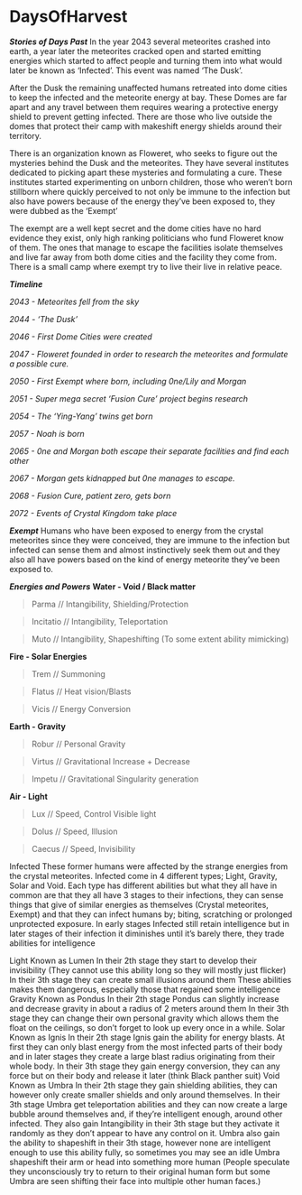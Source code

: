# DaysOfHarvest
***Stories of Days Past***
In the year 2043 several meteorites crashed into earth, a year later the meteorites cracked open and started emitting energies which started to affect people and turning them into what would later be known as ‘Infected’. This event was named ‘The Dusk’.

After the Dusk the remaining unaffected humans retreated into dome cities to keep the infected and the meteorite energy at bay. These Domes are far apart and any travel between them requires wearing a protective energy shield to prevent getting infected. There are those who live outside the domes that protect their camp with makeshift energy shields around their territory.

There is an organization known as Floweret, who seeks to figure out the mysteries behind the Dusk and the meteorites. They have several institutes dedicated to picking apart these mysteries and formulating a cure. These institutes started experimenting on unborn children, those who weren’t born stillborn where quickly perceived to not only be immune to the infection but also have powers because of the energy they’ve been exposed to, they were dubbed as the ‘Exempt’

The exempt are a well kept secret and the dome cities have no hard evidence they exist, only high ranking politicians who fund Floweret know of them. The ones that manage to escape the facilities isolate themselves and live far away from both dome cities and the facility they come from. There is a small camp where exempt try to live their live in relative peace.

***Timeline***

*2043 - Meteorites fell from the sky*

*2044 - ‘The Dusk’*

*2046 - First Dome Cities were created*

*2047 - Floweret founded in order to research the meteorites and formulate a possible cure.*

*2050 - First Exempt where born, including 0ne/Lily and Morgan*

*2051 -  Super mega secret ‘Fusion Cure’ project begins research*

*2054 - The ‘Ying-Yang’ twins get born*

*2057 -  Noah is born*

*2065 - 0ne and Morgan both escape their separate facilities and find each other*

*2067 - Morgan gets kidnapped but 0ne manages to escape.*

*2068 -  Fusion Cure, patient zero, gets born*

*2072 - Events of Crystal Kingdom take place*

***Exempt***
Humans who have been exposed to energy from the crystal meteorites since they were conceived, they are immune to the infection but infected can sense them and almost instinctively seek them out and they also all have powers based on the kind of energy meteorite they’ve been exposed to.

***Energies and Powers***
**Water - Void / Black matter**
>Parma // Intangibility, Shielding/Protection

>Incitatio // Intangibility, Teleportation

>Muto // Intangibility, Shapeshifting  (To some extent ability mimicking)

**Fire - Solar Energies**
>Trem // Summoning

>Flatus // Heat vision/Blasts

>Vicis // Energy Conversion


**Earth - Gravity**
>Robur // Personal Gravity

>Virtus // Gravitational Increase + Decrease

>Impetu // Gravitational Singularity generation

**Air - Light**
>Lux // Speed, Control Visible light

>Dolus // Speed, Illusion

>Caecus // Speed, Invisibility


Infected
These former humans were affected by the strange energies from the crystal meteorites.
Infected come in 4 different types; Light, Gravity, Solar and Void. Each type has different abilities but what they all have in common are that they all have 3 stages to their infections, they can sense things that give of similar energies as themselves (Crystal meteorites, Exempt) and that they can infect humans by; biting, scratching or prolonged unprotected exposure. In early stages Infected still retain intelligence but in later stages of their infection it diminishes until it’s barely there, they trade abilities for intelligence

Light
Known as Lumen
In their 2th stage they start to develop their invisibility (They cannot use this ability long so they will mostly just flicker) 
In their 3th stage they can create small illusions around them
These abilities makes them dangerous, especially those that regained some intelligence
Gravity
Known as Pondus
In their 2th stage Pondus can slightly increase and decrease gravity in about a radius of 2 meters around them
In their 3th stage they can change their own personal gravity which allows them the float on the ceilings, so don’t forget to look up every once in a while.
Solar
Known as Ignis
In their 2th stage Ignis gain the ability for energy blasts. At first they can only blast energy from the most infected parts of their body and in later stages they create a large blast radius originating from their whole body.
In their 3th stage they gain energy conversion, they can any force but on their body and release it later (think Black panther suit)
Void
Known as Umbra
In their 2th stage they gain shielding abilities, they can however only create smaller shields and only around themselves.
In their 3th stage Umbra get teleportation abilities and they can now create a large bubble around themselves and, if they’re intelligent enough, around other infected.
They also gain Intangibility in their 3th stage but they activate it randomly as they don’t appear to have any control on it.
Umbra also gain the ability to shapeshift in their 3th stage, however none are intelligent enough to use this ability fully, so sometimes you may see an idle Umbra shapeshift their arm or head into something more human (People speculate they unconsciously try to return to their original human form but some Umbra are seen shifting their face into multiple other human faces.)

